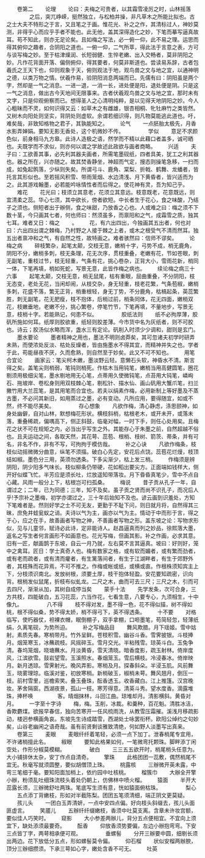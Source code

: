 <!-- { "loadSidebar": true } -->
　　卷第二
　　论理
　　论曰：夫梅之可贵者，以其霜雪凌厉之时，山林摇落
　　
　　之后，突兀峥嵘，挺然独立，与松柏并操，非凡草木之所能比拟也。古之士大夫不特形之于言，又且笔之于画。惟花光、补之之作，其清标过人，神妙莫测，非得乎心而应乎手者不能也。此无他，盖其深得造化之妙，下笔而摹写逼真故耳。苟不知此，则亦无足论矣。且如梅之写法，必一俯一仰，此不易之理。运思而得其俯仰之趣者，合阴阳之道也。一俯一仰，二气所萃，得此法于言意之表，方可与谈写梅之妙。至于枯津燥润、长短弱健、生悴老嫩、出入交畅者，莫非阴阳之妙。凡作花背面开落、偏侧俯仰，得其要者，何莫非斯道也。尝读易系辞，古者包羲氏之王天下也，仰则观象于天，俯则观法于地，观鸟兽之文与地之宜，以通神明之德，以类万物之情。伏羲作易，验阴阳消息两端而已。先儒有曰：阴阳虽是两个字，然却是一气之消息。一进一退，一消一长，进处便是阳，退处便是阴。只是这一气之消息，做出古今天地间无限事来。古者伏羲观鸟兽之文与地之宜，那时未有文字，只是仰观俯察而已。想得圣人之心清明纯粹，是以见得天地阴阳之妙。今人心粗昧而不灵，如何识得又云：如草木之有雌雄，银杏相桐、牝牡麻竹之类皆然。又树木向阳处则坚实，背阴处则虚软。余谓若细识得，则凡物莫能逃此道也。吁，难矣哉，非致知格物之君子，其孰能知之。
　　论气
　　一点胚胎太极先，月香水影弄婵娟。要知无影无香处，这个机微妙不传。
　　
　　学似
　　意足不求颜色似，前身相马九方皋。此诗人造极之语，然学而不精以此藉口者盖多，诚可晒也。夫既学而不求似，则亦何以谓之学故述此政欲与画者商略。
　　兴适
　　夫子曰：工欲善其事，必先利其器夫画者，所需笔墨砚纸，四者具美，犹工之利其器也。器之所在，兴亦随之。故其焚香静坐，神超而气定，搜态则操笔急移，一扫而成，如兔起鹘落，少纵则失矣。所谓弓斗、鹿角、棠梨、折戟、鹤舞、龙蟠者，皆托言其形似也。至若摇风积雪、带雨笼烟、水边清浅、月下黄昏者，皆兴适而为之。此其游戏翰墨，必若能吟咏情性者而后得之。使花神有灵，吾为知己乎。
　　难花
　　花光曰；枝须立其意老，花须立其意远。枝意既老，花意既远，则宜清柔之蕊。华心七须，其中欲长，傍者欲短。中长者生于花心，食之味酸，乃结子之须也。侧短者出于辦侧，食之味甜，乃放香之心也。人或难之曰：梅之须不下数十茎，今只画其七者，何也师曰：然须虽多，而禀阳和之气，成霜雪之质，独其七耳。难者又日：梅之
　　。
　　花，有六出四出，今独画其五出者，何也对曰：六出四出谓之棘梅，乃村野之人接于棘之上者，或木之根受气不清而然耳。独五出者禀冲和之气，有自然之性，故特画之。难者骇然曰：信师不谬矣。
　　论梅之病
　　碎枝繁杂，起笔太颠，交枝无意，嫩梢十字，弓势不成，梢无鹿角，阴阳不分，嫩梢多刺，枝无条理，花无次序，贯枝重叠，老嫩有花，节如苍眼，刺无副笔，重枝过节，枝无轻重，气条有花，挑心卷杂，正背大小，雪雨花新，梢同一体，下笔再填，梢如死蛇，写景无意，此皆作梅之病也。
　　续论梅之病三十六事
　　起笔太颠，交枝无意，梢无鼠尾，枯有重眼，屈曲重叠，不分阴阳，枝无态变，老处无花，当闲却闹，从枝交杂，身无轻重，枝老花繁，气条苞椒，嫩梢多刺，花盛不落，繁无正背，梢重根轻，身无丁势，不分鹿角，枯槁起条，英蕊繁胜，刺无副笔，花无肥瘦，枝不抱体，后梢过前，梢条同体，花无四面，嫩梢双花，枝嫩垂地，老嫩不分，挑心繁卷，停笔竹节，下笔再填，不量地步，写景无意，枝梢十字。若能熟记，何患不似。
　　
　　胶纸法则
　　纸不必拘厚薄，胶矾所施如何耳。纸厚则胶欲重，纸轻则胶差薄。今市货中名为灰纸者，则不可胶也。诗云；胶汤似水略而浑，盏水三有定论。矾削入时须少少调和，甜则是玄门。
　　墨水要论
　　墨者精神之用也，墨法不明则卤莽矣，其可忽诸夫初学时研弄未熟，而使浓处反淡、枯处反燥者，皆由施墨水不得其宜，而精神并失之也。学者于此，苟能昼夜不厌，久而愈熟，则自然至于妙矣。此又不可不知也。
　　用笔合宜论
　　画家云：笔尖柯木嫩，墨淡野云轻。意懒石头软，神昏水不清。斯言得之矣。盖笔尖则梢弱，笔钝则梢死。作枯木当用钝笔，嫩梢当用高健圆笔，圈花剔须用极细尖笔，墨水剔地用无心笔，点蒂用久使微钝笔，点苔用大钝笔，嶙峋石、拖坡岸、卷松身则用双枝棘心笔，剔松针、描水仙、画山矾用大蟹爪笔，扫兰撇竹用大兰蕊笔，是其用笔而合宜也。若夫以绢素作梅，必用新制上等好墨及不蒸古墨，不必问其新旧，如用蒸过之墨，必有变动。凡所应用，要得随宜，如或不然，终不能尽美矣。
　　
　　存心想象
　　凡欲作梅，清心静虑，涤思颐神，如身处幽僻，自对山林，默想梅花形状。横枝斜梢，枯根老木，或开未开，或落未落，重叠稀疏，偏喁高下，侧正斜鼓，临毫对幅，一时下手，则任心处用矣。且梅花之状不可在规矩之内，必当出乎写生之外。其能存心于朱墨之前，自然超越不俗也。且夫运动之间，各取天然，其花萼、蕊苞、根梢、枝树、箭茨、蒂条，并有可名，非名不作，非有不写，可拘拘于模仿哉。
　　补之心诀
　　凡欲作梅条，枝枝似动摇微微分曲意，纵笔不须描。破白心先定，安花后点饶。蕊苞花烂熳，枝顶结如椒。墨色分三用，英须勿透条。下多尖渐少，枯上发三梢。
　　作梅须是辨阴阳，阴少阳多气味长。枝似柳条仍带硬，花如稻出要尖方。正面端如钱样大，侧开好似蝶飞忙。半芳应是须长吐，烂放遥知带落妆。月下昏昏真笔少，雪中不点自心藏。风雨一般分上下，枯根岂可扫孤桑。
　　梅说
　　昔子贡从孔子一年，自谓过之；二年，已为同德；三年，知不及矣。虽子贡之贤而尚不识孔子，而况后人乎!予宗补之墨梅，初学亦谓过之，三十年后始知不及也。谚云画到识羞处，方知下笔难者是。然则好学之士不可无友，更勤于不耻下问，则日就月将，自然得其三昧，庶免井蛙瓮蚁之诮。夫诗以气为主，画亦以气为主。情动于中而形于言，得之于心，应之在手，故善画者写物之神，不善画者写物之形。盖东坡之论：写物求形似，见与儿童邻，赋诗必此诗，定非能诗人。赵昌逼真而列之妙品，徐熙落大墨，返名之写生者何言画形不如画意也。花光写梅，但画其影。补之作画，必求其意。旧有一匠，献画鹊于东坡，自云一月乃就，左右莫不言其逼真。坡曰：好则好，笼中之禽耳。匠日：学士真奇人也。梅有数家之格，或有软而媚者，或有繁而劲者，或有老而疏者，或有清而癯者，有生篱落间者，有生于江湖畔者，有生于郊野外者，其枝殊而花异焉，不可不推之。作梅或帐或纸，或横或直。作根株须知宾主上下，分枝须识南北。发放树根，须要土厚，枝干抱体轻盈。安花要知疏密，识向背。根梢发似鼠尾，折枝布似虬龙。二尺之木，曲而可去三尺；三尺之木，引而可去四尺，渐渐从加，其树自成停当矣
　　蒙手十法
　　先学发条，次可合身，三方共枝，四能破白，五习花蕊，六当作花，七看生意，八要专心，九须相生，十中像九。
　　
　　八不得
　　枝不得对发，墨不得一色，花不得似描，树不得如桃，根不得似桑，势不得太娇，梢不得弓下，英不得透条。
　　十不要
　　对格临写，使朽器仗，袒裸衣帽，眠倒棚子，双手拿棚，口咂墨笔，苟简轻忽，轻薄纸绢，久离笔砚，为势所迫。
　　补之写梅品目
　　舞风欺腊。月下瑶姬。雪中姑射。素质先春。寒梢带月。竹外呈鲜。苍枝积雪。幽谷斗香。雪霁披银。斗枝捧月。烟笼寒玉，冰蘸疏枝。风摇碎玉。雪月交光。半粘残雪。琼英斗白。玉兔争清。春坞笼烟，晓塘蘸水。月淡黄昏，雪天清晓。暗香度影，疏玉射林。倚岸度风，江滨欲雪。鼓岩望雪。玉溪照水。春烟笼玉。雪后横枝。冷浸春冰。倚岸映月。新月透琼。雪霁射光。晚风弄影。寒梢及月。探春斜朵。半浸玉肌。风前舞玉，晓雾理琼。临溪对鉴，初放寒梢。新梢破玉，椒梢未萼。舞风翘月，倒压一枝。前村雪里，巡檐索笑。叠玉叠珠，酝香透玉。收香藏白。江上推篷。汉宫晚妆。茅舍隔窗。西湖夜景，孤山一枝。寒芳得意。清英斗秀。望水度香。滴露堆珠，捧杯唤
　　
　　客。晴烟抹林，斗回江曲。琼堆却月。清影横斜。黄昏对月。
　　一字至十字诗
　　梅，梅。玉削，冰裁。和羹种，百花魁。清胜冰洁，香欺麝煤。欲报早春信，独向苦寒开一任风梳雨洗，从教雪压霜摧。溪浅月移疏影动，楼迥参横画角哀。东坡先生诗成踏雪，西湖处士咏罢衔杯。欧阳公绰约之句妙矣，山谷老幽闲之语奇哉。虽有前贤剩谈雅致清绝，何如野人淡墨写出真来。
　　卷第三
　　麦眼
　　麦眼纤纤着笔轻，必须一点下加丁。泄春梢尾专宜用，不许诸梢擅此名。
　　椒眼
　　要知此格果如何，一笔微弯托颗珠。脚畔添丁闲空处，作形分椒莫模糊。
　　
　　破白
　　三三五五欲开时，梢尾梢头任意为。大小铺排休太杂，安丁作点自清奇。
　　擎珠
　　此格团团一蕊敷，偶然梢尾不宜无。秋毫写就须圆整，要似胡僧顶上珠。
　　桃露核
　　三辦微开英未露，中弯三笔细于毫。要知阳面加梢上，依约园中吐核桃。
　　榴簇巾
　　大辦全开擎小辦，粉须乱吐细珠流枝头着处仍朝上，仿佛林中喷火榴。
　　猿面
　　半开大蕊露长须，三辦微舒吐两珠。笔底写生须有意，恍如猿面俯枯珠。
　　
　　梨心
　　五点添丁背嫩枝，形如对半截陈梨。团团五笔须清细，端正阴文更莫疑。
　　孩儿头
　　一团白玉弄清妍，一点中安四点偏。好向枝头斜缀去，孩儿头面匪虚言。
　　笑靥儿
　　五辦纤纤缀嫩枝，香须中吐莫支离。含章未许妆宫额，要似佳人巧笑时。
　　窥影
　　大小参差两辦儿，背分五点便相宜。不宜向上须宜下，缺处添须最要奇。
　　酝香
　　仰放香须势要偏，左边小辦抱弯弯。下安三点皆丁字，两萼相承便可观。
　　
　　垂螺髻
　　分开三辦要中圆，细剔长须出两边。花下放低分五点，形如螺髻莫令偏。
　　仰石榴
　　状似安榴两辦腴，顶分三辦细攒须。下承三萼如心字，嫩处含香不可无。
　　吐英
